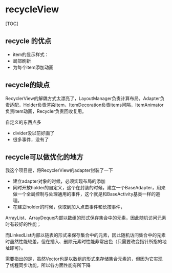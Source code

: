 # recycleView

[TOC]

## recycle 的优点

- item的显示样式：
- 局部刷新
- 为每个item添加动画



## recycle的缺点

RecyclerView的解耦方式太漂亮了，LayoutManager负责计算布局，Adapter负责适配，Holder负责渲染Item，ItemDecoration负责items间隔，ItemAnimator负责item动画，Recycler负责回收复用。

自定义的东西点多

- divider没以前好画了
- 很多事件，没有了



## recycle可以做优化的地方

我这个项目是，将RecyclerView的adapter封装了一下

- 建立adapter对象的时候，必须实现布局的添加
- 同时开放holder的自定义，这个在封装的时候，建立一个BaseAdapter，用来做一个全局控制与处理通用的事件，这个就是和BaseActivity基类一样的道理。
- 在建立holder的时候，获取到加入点击事件和长按事件，





 ArrayList、ArrayDeque内部以数组的形式保存集合中的元素，因此随机访问元素时有较好的性能；

而LinkedList内部以链表的形式来保存集合中的元素，因此随机访问集合中的元素时虽然性能较差，但在插入、删除元素时性能非常出色（只需要改变指针所指的地址即可）。

需要指出的是，虽然Vector也是以数组的形式来存储集合元素的，但因为它实现了线程同步功能，所以各方面性能有所下降